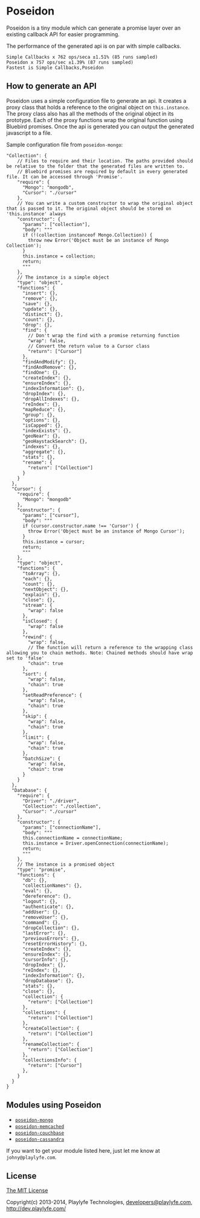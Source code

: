 Poseidon
========
Poseidon is a tiny module which can generate a promise layer over an existing callback API for easier programming.

The performance of the generated api is on par with simple callbacks.

```
Simple Callbacks x 762 ops/seca ±1.51% (85 runs sampled)
Poseidon x 757 ops/sec ±1.39% (87 runs sampled)
Fastest is Simple Callbacks,Poseidon
```

How to generate an API
-------------------------------

Poseidon uses a simple configuration file to generate an api. 
It creates a proxy class that holds a reference to the original object on `this.instance`.
The proxy class also has all the methods of the original object in its prototype.
Each of the proxy functions wrap the original function using Bluebird promises.
Once the api is generated you can output the generated javascript to a file. 

Sample configuration file from `poseidon-mongo`:
```
"Collection": {
    // Files to require and their location. The paths provided should be relative to the folder that the generated files are written to.
    // Bluebird promises are required by default in every generated file. It can be accessed through 'Promise'.
    "require": {
      "Mongo": "mongodb",
      "Cursor": "./cursor"
    },
    // You can write a custom constructor to wrap the original object that is passed to it. The original object should be stored on 'this.instance' always
    "constructor": {
      "params": ["collection"],
      "body": """
      if (!(collection instanceof Mongo.Collection)) {
        throw new Error('Object must be an instance of Mongo Collection');
      }
      this.instance = collection;
      return;
      """
    },
    // The instance is a simple object
    "type": "object",
    "functions": {
      "insert": {},
      "remove": {},
      "save": {},
      "update": {},
      "distinct": {},
      "count": {},
      "drop": {},
      "find": {
        // Don't wrap the find with a promise returning function
        "wrap": false,
        // Convert the return value to a Cursor class
        "return": ["Cursor"]
      },
      "findAndModify": {},
      "findAndRemove": {},
      "findOne": {},
      "createIndex": {},
      "ensureIndex": {},
      "indexInformation": {},
      "dropIndex": {},
      "dropAllIndexes": {},
      "reIndex": {},
      "mapReduce": {},
      "group": {},
      "options": {},
      "isCapped": {},
      "indexExists": {},
      "geoNear": {},
      "geoHaystackSearch": {},
      "indexes": {},
      "aggregate": {},
      "stats": {},
      "rename": {
        "return": ["Collection"]
      }
    }
  },
  "Cursor": {
    "require": {
      "Mongo": "mongodb"
    },
    "constructor": {
      "params": ["cursor"],
      "body": """
      if (cursor.constructor.name !== 'Cursor') {
        throw Error('Object must be an instance of Mongo Cursor');
      }
      this.instance = cursor;
      return;
      """
    },
    "type": "object",
    "functions": {
      "toArray": {},
      "each": {},
      "count": {},
      "nextObject": {},
      "explain": {},
      "close": {},
      "stream": {
        "wrap": false
      },
      "isClosed": {
        "wrap": false
      },
      "rewind": {
        "wrap": false,
        // The function will return a reference to the wrapping class allowing you to chain methods. Note: Chained methods should have wrap set to 'false'
        "chain": true
      },
      "sort": {
        "wrap": false,
        "chain": true
      },
      "setReadPreference": {
        "wrap": false,
        "chain": true
      },
      "skip": {
        "wrap": false,
        "chain": true
      },
      "limit": {
        "wrap": false,
        "chain": true
      },
      "batchSize": {
        "wrap": false,
        "chain": true
      }
    }
  },
  "Database": {
    "require": {
      "Driver": "./driver",
      "Collection": "./collection",
      "Cursor": "./cursor"
    },
    "constructor": {
      "params": ["connectionName"],
      "body": """
      this.connectionName = connectionName;
      this.instance = Driver.openConnection(connectionName);
      return;
      """
    },
    // The instance is a promised object
    "type": "promise",
    "functions": {
      "db": {},
      "collectionNames": {},
      "eval": {},
      "dereference": {},
      "logout": {},
      "authenticate": {},
      "addUser": {},
      "removeUser": {},
      "command": {},
      "dropCollection": {},
      "lastError": {},
      "previousErrors": {},
      "resetErrorHistory": {},
      "createIndex": {},
      "ensureIndex": {},
      "cursorInfo": {},
      "dropIndex": {},
      "reIndex": {},
      "indexInformation": {},
      "dropDatabase": {},
      "stats": {},
      "close": {},
      "collection": {
        "return": ["Collection"]
      },
      "collections": {
        "return": ["Collection"]
      },
      "createCollection": {
        "return": ["Collection"]
      },
      "renameCollection": {
        "return": ["Collection"]
      },
      "collectionsInfo": {
        "return": ["Cursor"]
      },
    }
  }
}
```



Modules using Poseidon
----------------------

* [`poseidon-mongo`](https://github.com/playlyfe/poseidon-mongo)
* [`poseidon-memcached`](https://github.com/playlyfe/poseidon-memcached)
* [`poseidon-couchbase`](https://github.com/playlyfe/poseidon-couchbase)
* [`poseidon-cassandra`](https://github.com/playlyfe/poseidon-cassandra)

If you want to get your module listed here, just let me know at
`johny@playlyfe.com`.

License
-------
[The MIT License](http://opensource.org/licenses/MIT)

Copyright(c) 2013-2014, Playlyfe Technologies, developers@playlyfe.com, http://dev.playlyfe.com/
